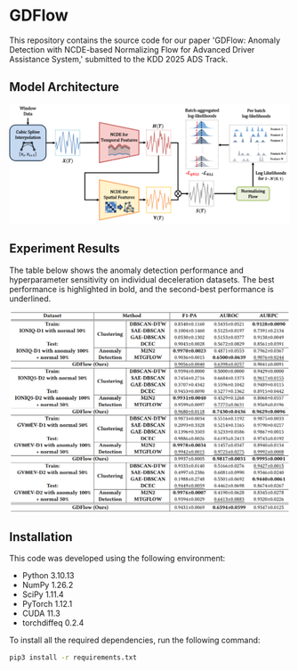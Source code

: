 # GDFlow
This repository contains the source code for our paper 'GDFlow: Anomaly Detection with NCDE-based Normalizing Flow for Advanced Driver Assistance System,' submitted to the KDD 2025 ADS Track.

## Model Architecture

![GDFlow Architecture](assets/GDFlow_architecture.png)

## Experiment Results

The table below shows the anomaly detection performance and hyperparameter sensitivity on individual deceleration datasets. The best performance is highlighted in bold, and the second-best performance is underlined.

![Experiment Results Table](assets/Table_2-Anomaly_detection_performance_and_hyperparameter_sensitivity.png)

## Installation

This code was developed using the following environment:
- Python 3.10.13
- NumPy 1.26.2
- SciPy 1.11.4
- PyTorch 1.12.1
- CUDA 11.3
- torchdiffeq 0.2.4

To install all the required dependencies, run the following command:

```bash
pip3 install -r requirements.txt
